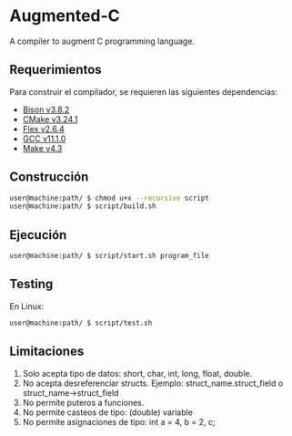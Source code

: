 # Augmented-C
 A compiler to augment C programming language.

## Requerimientos

Para construir el compilador, se requieren las siguientes dependencias:

* [Bison v3.8.2](https://www.gnu.org/software/bison/)
* [CMake v3.24.1](https://cmake.org/)
* [Flex v2.6.4](https://github.com/westes/flex)
* [GCC v11.1.0](https://gcc.gnu.org/)
* [Make v4.3](https://www.gnu.org/software/make/)


## Construcción

```bash
user@machine:path/ $ chmod u+x --recursive script
user@machine:path/ $ script/build.sh
```

## Ejecución

```bash
user@machine:path/ $ script/start.sh program_file
```

## Testing

En Linux:

```bash
user@machine:path/ $ script/test.sh
```

## Limitaciones

1) Solo acepta tipo de datos: short, char, int, long, float, double.
2) No acepta desreferenciar structs. Ejemplo: struct_name.struct_field  o  struct_name->struct_field
3) No permite puteros a funciones.
4) No permite casteos de tipo: (double) variable
5) No permite asignaciones de tipo: int a = 4, b = 2, c;

